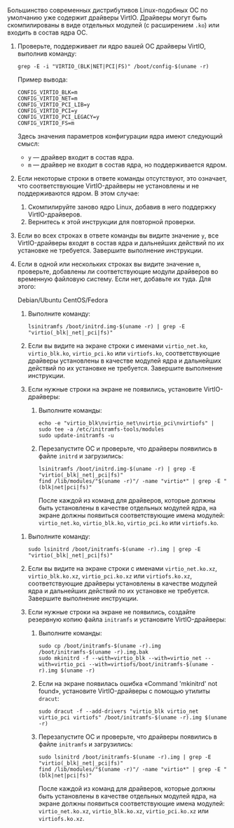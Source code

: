 Большинство современных дистрибутивов Linux-подобных ОС по умолчанию уже содержит драйверы VirtIO. Драйверы могут быть скомпилированы в виде отдельных модулей (с расширением `.ko`) или входить в состав ядра ОС.

1. Проверьте, поддерживает ли ядро вашей ОС драйверы VirtIO, выполнив команду:

   ```console
   grep -E -i "VIRTIO_(BLK|NET|PCI|FS)" /boot/config-$(uname -r)
   ```

   Пример вывода:

   ```console
   CONFIG_VIRTIO_BLK=m
   CONFIG_VIRTIO_NET=m
   CONFIG_VIRTIO_PCI_LIB=y
   CONFIG_VIRTIO_PCI=y
   CONFIG_VIRTIO_PCI_LEGACY=y
   CONFIG_VIRTIO_FS=m
   ```

   Здесь значения параметров конфигурации ядра имеют следующий смысл:

   - `y` — драйвер входит в состав ядра.
   - `m` — драйвер не входит в состав ядра, но поддерживается ядром.

1. Если некоторые строки в ответе команды отсутствуют, это означает, что соответствующие VirtIO-драйверы не установлены и не поддерживаются ядром. В этом случае:

   1. Скомпилируйте заново ядро Linux, добавив в него поддержку VirtIO-драйверов.
   1. Вернитесь к этой инструкции для повторной проверки.

1. Если во всех строках в ответе команды вы видите значение `y`, все VirtIO-драйверы входят в состав ядра и дальнейших действий по их установке не требуется. Завершите выполнение инструкции.
1. Если в одной или нескольких строках вы видите значение `m`, проверьте, добавлены ли соответствующие модули драйверов во временную файловую систему. Если нет, добавьте их туда. Для этого:

   <tabs>
   <tablist>
   <tab>Debian/Ubuntu</tab>
   <tab>CentOS/Fedora</tab>
   </tablist>
   <tabpanel>

   1. Выполните команду:

      ```console
      lsinitramfs /boot/initrd.img-$(uname -r) | grep -E "virtio(_blk|_net|_pci|fs)"
      ```

   1. Если вы видите на экране строки с именами `virtio_net.ko`, `virtio_blk.ko`, `virtio_pci.ko` или `virtiofs.ko`, соответствующие драйверы установлены в качестве модулей ядра и дальнейших действий по их установке не требуется. Завершите выполнение инструкции.
   1. Если нужные строки на экране не появились, установите VirtIO-драйверы:

      1. Выполните команды:

         ```console
         echo -e "virtio_blk\nvirtio_net\nvirtio_pci\nvirtiofs" | sudo tee -a /etc/initramfs-tools/modules
         sudo update-initramfs -u
         ```

      1. Перезапустите ОС и проверьте, что драйверы появились в файле `initrd` и загрузились:

         ```console
         lsinitramfs /boot/initrd.img-$(uname -r) | grep -E "virtio(_blk|_net|_pci|fs)"
         find /lib/modules/"$(uname -r)"/ -name "virtio*" | grep -E "(blk|net|pci|fs)"
         ```

         После каждой из команд для драйверов, которые должны быть установлены в качестве отдельных модулей ядра, на экране должны появиться соответствующие имена модулей: `virtio_net.ko`, `virtio_blk.ko`, `virtio_pci.ko` или `virtiofs.ko`.

   </tabpanel>
   <tabpanel>

   1. Выполните команду:

      ```console
      sudo lsinitrd /boot/initramfs-$(uname -r).img | grep -E "virtio(_blk|_net|_pci|fs)"
      ```

   1. Если вы видите на экране строки с именами `virtio_net.ko.xz`, `virtio_blk.ko.xz`, `virtio_pci.ko.xz` или `virtiofs.ko.xz`, соответствующие драйверы установлены в качестве модулей ядра и дальнейших действий по их установке не требуется. Завершите выполнение инструкции.
   1. Если нужные строки на экране не появились, создайте резервную копию файла `initramfs` и установите VirtIO-драйверы:

      1. Выполните команды:

         ```console
         sudo cp /boot/initramfs-$(uname -r).img /boot/initramfs-$(uname -r).img.bak
         sudo mkinitrd -f --with=virtio_blk --with=virtio_net --with=virtio_pci --with=virtiofs/boot/initramfs-$(uname -r).img $(uname -r)
         ```

      1. Если на экране появилась ошибка «Command 'mkinitrd' not found», установите VirtIO-драйверы с помощью утилиты `dracut`:

         ```console
         sudo dracut -f --add-drivers "virtio_blk virtio_net virtio_pci virtiofs" /boot/initramfs-$(uname -r).img $(uname -r)
         ```

      1. Перезапустите ОС и проверьте, что драйверы появились в файле `initramfs` и загрузились:

         ```console
         sudo lsinitrd /boot/initramfs-$(uname -r).img | grep -E "virtio(_blk|_net|_pci|fs)"
         find /lib/modules/"$(uname -r)"/ -name "virtio*" | grep -E "(blk|net|pci|fs)"
         ```

         После каждой из команд для драйверов, которые должны быть установлены в качестве отдельных модулей ядра, на экране должны появиться соответствующие имена модулей: `virtio_net.ko.xz`, `virtio_blk.ko.xz`, `virtio_pci.ko.xz` или `virtiofs.ko.xz`.

   </tabpanel>
   </tabs>
